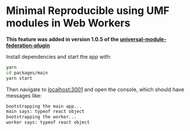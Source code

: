 # Minimal Reproducible using UMF modules in Web Workers

**This feature was added in version 1.0.5 of the [universal-module-federation-plugin](https://www.npmjs.com/package/universal-module-federation-plugin)**

Install dependencies and start the app with:

```sh
yarn
cd packages/main
yarn start
```

Then navigate to [localhost:3001]() and open the console, which should have messages like:

```txt
bootstrapping the main app...
main says: typeof react object
bootstrapping the worker...
worker says: typeof react object
```

